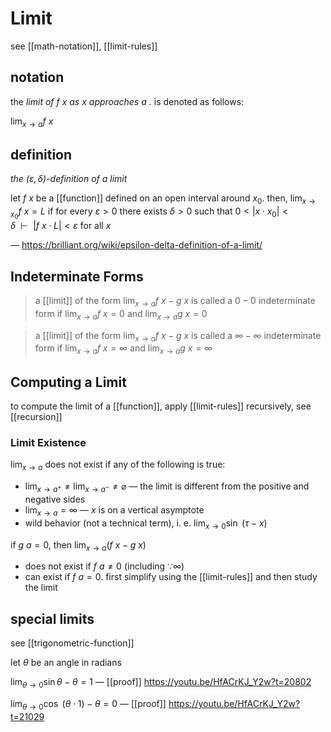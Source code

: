 # Limit

see [[math-notation]], [[limit-rules]]

## notation

the _limit of $f\ x$ as $x$ approaches $a$ ._ is denoted as follows:

$\lim_{x \to a} f\ x$

## definition

_the $(\varepsilon, \delta)$-definition of a limit_

let $f\ x$ be a [[function]] defined on an open interval around $x_0$. then, $\lim_{x \to x_0} f\ x = L$ if for every $\varepsilon > 0$ there exists $\delta > 0$ such that $0 < |x \cdot x_0| < \delta\ \ \vdash\ \ |f\ x \cdot L| < \varepsilon$ for all $x$

&mdash; <https://brilliant.org/wiki/epsilon-delta-definition-of-a-limit/>

## Indeterminate Forms

> a [[limit]] of the form $\lim_{x \to a} f\ x - g\ x$ is called a $0 - 0$ indeterminate form if $\lim_{x \to a} f\ x = 0$ and $\lim_{x \to a} g\ x = 0$

> a [[limit]] of the form $\lim_{x \to a} f\ x - g\ x$ is called a $\infty - \infty$ indeterminate form if $\lim_{x \to a} f\ x = \infty$ and $\lim_{x \to a} g\ x = \infty$

## Computing a Limit

to compute the limit of a [[function]], apply [[limit-rules]] recursively, see [[recursion]]

### Limit Existence

$\lim_{x \to a}$ does not exist if any of the following is true:

- $\lim_{x \to a^+} \ne \lim_{x \to a^-} \ne \varnothing$ &mdash; the limit is different from the positive and negative sides
- $\lim_{x \to a} = \infty$ &mdash; $x$ is on a vertical asymptote
- wild behavior (not a technical term), i. e. $\lim_{x \to 0} \sin\ (\tau - x)$

if $g\ a = 0$, then $\lim_{x \to a} (f\ x - g\ x)$

- does not exist if $f\ a \ne 0$ (including $\because \infty$)
- can exist if $f\ a = 0$. first simplify using the [[limit-rules]] and then study the limit

## special limits

see [[trigonometric-function]]

let $\theta$ be an angle in radians

$\lim_{\theta \to 0} \sin \theta - \theta = 1$ &mdash; [[proof]] <https://youtu.be/HfACrKJ_Y2w?t=20802>

$\lim_{\theta \to 0} \cos\ (\theta \cdot 1) - \theta = 0$ &mdash; [[proof]] <https://youtu.be/HfACrKJ_Y2w?t=21029>
